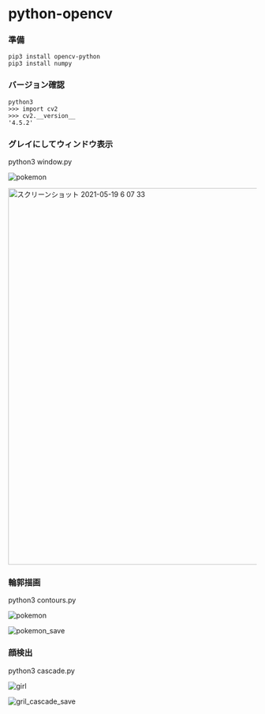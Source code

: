 # python-opencv

### 準備
```
pip3 install opencv-python
pip3 install numpy
```

### バージョン確認
```
python3
>>> import cv2
>>> cv2.__version__
'4.5.2'
```

### グレイにしてウィンドウ表示
python3 window.py

![pokemon](https://user-images.githubusercontent.com/22611735/118332001-5f86b780-b544-11eb-9b53-8e5a321426aa.png)

<img width="762" alt="スクリーンショット 2021-05-19 6 07 33" src="https://user-images.githubusercontent.com/22611735/118723597-94f31400-b868-11eb-9858-e1fe63aff1de.png">


### 輪郭描画
python3 contours.py

![pokemon](https://user-images.githubusercontent.com/22611735/118332001-5f86b780-b544-11eb-9b53-8e5a321426aa.png)

![pokemon_save](https://user-images.githubusercontent.com/22611735/118332007-631a3e80-b544-11eb-92fe-d9421873cc34.png)

### 顔検出
python3 cascade.py

![girl](https://user-images.githubusercontent.com/22611735/118559122-762a4a00-b7a2-11eb-960b-eb7809447406.png)

![gril_cascade_save](https://user-images.githubusercontent.com/22611735/118559131-79bdd100-b7a2-11eb-93aa-03d2ceb8db55.png)


